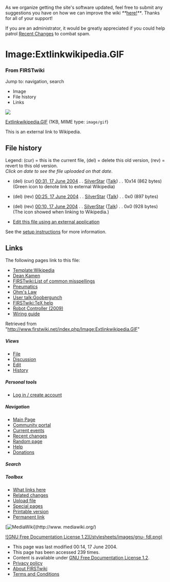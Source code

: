 As we organize getting the site's software updated, feel free to submit any
suggestions you have on how we can improve the wiki
_**_[here!](/index.php/User:Hallry/Suggestions "User:Hallry/Suggestions"
)_**_. Thanks for all of your support!

If you are an administrator, it would be greatly appreciated if you could help
patrol [Recent Changes](/index.php/Special:Recentchanges
"Special:Recentchanges" ) to combat spam.

# Image:Extlinkwikipedia.GIF

### From FIRSTwiki

Jump to: navigation, search

  * Image
  * File history
  * Links

![](/media/c/cb/Extlinkwikipedia.GIF)

[Extlinkwikipedia.GIF](/media/c/cb/Extlinkwikipedia.GIF "Extlinkwikipedia.GIF"
) (1KB, MIME type: `image/gif`)

This is an external link to Wikipedia.

## File history

Legend: (cur) = this is the current file, (del) = delete this old version,
(rev) = revert to this old version.  
_Click on date to see the file uploaded on that date_.

  * (del) (cur) [00:31, 17 June 2004](/media/c/cb/Extlinkwikipedia.GIF "/media/c/cb/Extlinkwikipedia.GIF" ) . . [SilverStar](/index.php/User:SilverStar "User:SilverStar" ) ([Talk](/index.php/User_talk:SilverStar "User talk:SilverStar" )) . . 10x14 (862 bytes) (Green icon to denote link to external Wikipedia)
  * (del) (rev) [00:25, 17 June 2004](/media/archive/c/cb/20040617003141%21Extlinkwikipedia.GIF "/media/archive/c/cb/20040617003141!Extlinkwikipedia.GIF" ) . . [SilverStar](/index.php/User:SilverStar "User:SilverStar" ) ([Talk](/index.php/User_talk:SilverStar "User talk:SilverStar" )) . . 0x0 (897 bytes)
  * (del) (rev) [00:10, 17 June 2004](/media/archive/c/cb/20040617002507%21Extlinkwikipedia.GIF "/media/archive/c/cb/20040617002507!Extlinkwikipedia.GIF" ) . . [SilverStar](/index.php/User:SilverStar "User:SilverStar" ) ([Talk](/index.php/User_talk:SilverStar "User talk:SilverStar" )) . . 0x0 (928 bytes) (The icon showed when linking to Wikipedia.)
  

  * [Edit this file using an external application](/index.php?title=Image:Extlinkwikipedia.GIF&action=edit&externaledit=true&mode=file "Image:Extlinkwikipedia.GIF" )

See the [setup
instructions](http://meta.wikimedia.org/wiki/Help:External_editors
"http://meta.wikimedia.org/wiki/Help:External_editors" ) for more information.

## Links

The following pages link to this file:

  * [Template:Wikipedia](/index.php/Template:Wikipedia "Template:Wikipedia" )
  * [Dean Kamen](/index.php/Dean_Kamen "Dean Kamen" )
  * [FIRSTwiki:List of common misspellings](/index.php/FIRSTwiki:List_of_common_misspellings "FIRSTwiki:List of common misspellings" )
  * [Pneumatics](/index.php/Pneumatics "Pneumatics" )
  * [Ohm's Law](/index.php/Ohm%27s_Law "Ohm's Law" )
  * [User talk:Goobergunch](/index.php/User_talk:Goobergunch "User talk:Goobergunch" )
  * [FIRSTwiki:TeX help](/index.php/FIRSTwiki:TeX_help "FIRSTwiki:TeX help" )
  * [Robot Controller (2009)](/index.php/Robot_Controller_%282009%29 "Robot Controller \(2009\)" )
  * [Wiring guide](/index.php/Wiring_guide "Wiring guide" )

Retrieved from
"<http://www.firstwiki.net/index.php/Image:Extlinkwikipedia.GIF>"

##### Views

  * [File](/index.php/Image:Extlinkwikipedia.GIF)
  * [Discussion](/index.php/Image_talk:Extlinkwikipedia.GIF)
  * [Edit](/index.php?title=Image:Extlinkwikipedia.GIF&action=edit)
  * [History](/index.php?title=Image:Extlinkwikipedia.GIF&action=history)

##### Personal tools

  * [Log in / create account](/index.php?title=Special:Userlogin&returnto=Image:Extlinkwikipedia.GIF)

[](/index.php/Main_Page "Main Page" )

##### Navigation

  * [Main Page](/index.php/Main_Page)
  * [Community portal](/index.php/FIRSTwiki:Community_portal)
  * [Current events](/index.php/Current_events)
  * [Recent changes](/index.php/Special:Recentchanges)
  * [Random page](/index.php/Special:Random)
  * [Help](/index.php/FIRSTwiki:Help)
  * [Donations](/index.php/FIRSTwiki:Site_support)

##### Search



##### Toolbox

  * [What links here](/index.php/Special:Whatlinkshere/Image:Extlinkwikipedia.GIF)
  * [Related changes](/index.php/Special:Recentchangeslinked/Image:Extlinkwikipedia.GIF)
  * [Upload file](/index.php/Special:Upload)
  * [Special pages](/index.php/Special:Specialpages)
  * [Printable version](/index.php?title=Image:Extlinkwikipedia.GIF&printable=yes)
  * [Permanent link](/index.php?title=Image:Extlinkwikipedia.GIF&oldid=39226)

[![MediaWiki](/skins/common/images/poweredby_mediawiki_88x31.png)](http://www.
mediawiki.org/)

[![GNU Free Documentation License 1.2](/stylesheets/images/gnu-
fdl.png)](http://www.gnu.org/copyleft/fdl.html)

  * This page was last modified 00:14, 17 June 2004.
  * This page has been accessed 239 times.
  * Content is available under [GNU Free Documentation License 1.2](http://www.gnu.org/copyleft/fdl.html "http://www.gnu.org/copyleft/fdl.html" ).
  * [Privacy policy](/index.php/FIRSTwiki:Privacy_policy "FIRSTwiki:Privacy policy" )
  * [About FIRSTwiki](/index.php/FIRSTwiki:About "FIRSTwiki:About" )
  * [Terms and Conditions](/index.php/FIRSTwiki:Terms_and_conditions "FIRSTwiki:Terms and conditions" )

